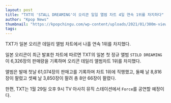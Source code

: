 ```yaml
---
layout: post
title: "TXT의 'STALL DREAMING'이 오리콘 일일 앨범 차트 4일 연속 1위를 차지하다"
author: "Kpop News"
thumbnail: "https://kpopchingu.com/wp-content/uploads/2021/01/300m-views-29-890x512.png"
tags: 
---
```



TXT가 일본 오리콘 데일리 앨범 차트에서 나흘 연속 1위를 차지했다.

일본 오리콘이 최근 발표한 차트에 따르면 TXT의 일본 첫 정규 앨범 `STILD DREAMING`이 6,326장의 판매량을 기록하며 오리콘 데일리 앨범차트 1위를 차지했다.

앨범은 발매 첫날 61,074장의 판매고를 기록하며 차트 1위에 직행했고, 둘째 날 8,816장이 팔렸고 셋째 날 3,850장이 팔려 총 8만 66장이 팔렸다.

한편, TXT는 1월 29일 오후 9시 TV 아사히 뮤직 스테이션에서 `Force`를 공연할 예정이다.